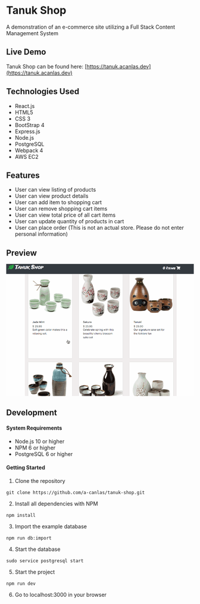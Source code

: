 # Tanuk Shop

A demonstration of an e-commerce site utilizing a Full Stack Content Management System

## Live Demo
Tanuk Shop can be found here: [https://tanuk.acanlas.dev](https://tanuk.acanlas.dev)

## Technologies Used
- React.js
- HTML5
- CSS 3
- BootStrap 4
- Express.js
- Node.js
- PostgreSQL
- Webpack 4
- AWS EC2

## Features
- User can view listing of products
- User can view product details
- User can add item to shopping cart
- User can remove shopping cart items
- User can view total price of all cart items
- User can update quantity of products in cart
- User can place order (This is not an actual store. Please do not enter personal information)

## Preview
![Tanuk Shop](./tanukdemo.gif)

## Development
#### System Requirements
- Node.js 10 or higher
- NPM 6 or higher
- PostgreSQL 6 or higher

#### Getting Started
1. Clone the repository

```
git clone https://github.com/a-canlas/tanuk-shop.git
```

2. Install all dependencies with NPM

```
npm install
```

3. Import the example database

```
npm run db:import
```

4. Start the database

```
sudo service postgresql start
```

5. Start the project

```
npm run dev
```

6. Go to localhost:3000 in your browser
